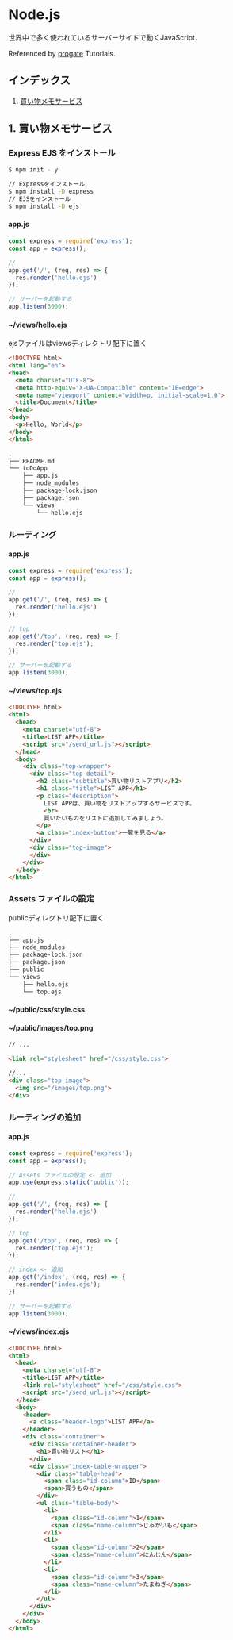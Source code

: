# Node.js
世界中で多く使われているサーバーサイドで動くJavaScript.

Referenced by [progate](https://prog-8.com/courses/nodejs) Tutorials.

## インデックス
1. [買い物メモサービス](https://github.com/NakatsuboYusuke/nodejs_progate_course#1-%E8%B2%B7%E3%81%84%E7%89%A9%E3%83%A1%E3%83%A2%E3%82%B5%E3%83%BC%E3%83%93%E3%82%B9)

## 1. 買い物メモサービス

### Express EJS をインストール

```bash
$ npm init - y

// Expressをインストール
$ npm install -D express
// EJSをインストール
$ npm install -D ejs
```

#### app.js

```javascript
const express = require('express');
const app = express();

//
app.get('/', (req, res) => {
  res.render('hello.ejs')
});

// サーバーを起動する
app.listen(3000);
```

#### ~/views/hello.ejs
ejsファイルはviewsディレクトリ配下に置く

```html
<!DOCTYPE html>
<html lang="en">
<head>
  <meta charset="UTF-8">
  <meta http-equiv="X-UA-Compatible" content="IE=edge">
  <meta name="viewport" content="width=p, initial-scale=1.0">
  <title>Document</title>
</head>
<body>
  <p>Hello, World</p>
</body>
</html>
```

```bash
.
├── README.md
└── toDoApp
    ├── app.js
    ├── node_modules
    ├── package-lock.json
    ├── package.json
    └── views
        └── hello.ejs
```

### ルーティング

#### app.js

```javascript
const express = require('express');
const app = express();

//
app.get('/', (req, res) => {
  res.render('hello.ejs')
});

// top
app.get('/top', (req, res) => {
  res.render('top.ejs');
});

// サーバーを起動する
app.listen(3000);
```

#### ~/views/top.ejs

```html
<!DOCTYPE html>
<html>
  <head>
    <meta charset="utf-8">
    <title>LIST APP</title>
    <script src="/send_url.js"></script>
  </head>
  <body>
    <div class="top-wrapper">
      <div class="top-detail">
        <h2 class="subtitle">買い物リストアプリ</h2>
        <h1 class="title">LIST APP</h1>
        <p class="description">
          LIST APPは、買い物をリストアップするサービスです。
          <br>
          買いたいものをリストに追加してみましょう。
        </p>
        <a class="index-button">一覧を見る</a>
      </div>
      <div class="top-image">
      </div>
    </div>
  </body>
</html>
```

### Assets ファイルの設定
publicディレクトリ配下に置く

```bash
.
├── app.js
├── node_modules
├── package-lock.json
├── package.json
├── public
└── views
    ├── hello.ejs
    └── top.ejs
```

#### ~/public/css/style.css
#### ~/public/images/top.png

```html
// ...

<link rel="stylesheet" href="/css/style.css">

//...
<div class="top-image">
  <img src="/images/top.png">
</div>
```

### ルーティングの追加

#### app.js

```javascript
const express = require('express');
const app = express();

// Assets ファイルの設定 <- 追加
app.use(express.static('public'));

//
app.get('/', (req, res) => {
  res.render('hello.ejs')
});

// top
app.get('/top', (req, res) => {
  res.render('top.ejs');
});

// index <- 追加
app.get('/index', (req, res) => {
  res.render('index.ejs');
})

// サーバーを起動する
app.listen(3000);
```

#### ~/views/index.ejs

```html
<!DOCTYPE html>
<html>
  <head>
    <meta charset="utf-8">
    <title>LIST APP</title>
    <link rel="stylesheet" href="/css/style.css">
    <script src="/send_url.js"></script>
  </head>
  <body>
    <header>
      <a class="header-logo">LIST APP</a>
    </header>
    <div class="container">
      <div class="container-header">
        <h1>買い物リスト</h1>
      </div>
      <div class="index-table-wrapper">
        <div class="table-head">
          <span class="id-column">ID</span>
          <span>買うもの</span>
        </div>
        <ul class="table-body">
          <li>
            <span class="id-column">1</span>
            <span class="name-column">じゃがいも</span>
          </li>
          <li>
            <span class="id-column">2</span>
            <span class="name-column">にんじん</span>
          </li>
          <li>
            <span class="id-column">3</span>
            <span class="name-column">たまねぎ</span>
          </li>
        </ul>
      </div>
    </div>
  </body>
</html>
```
